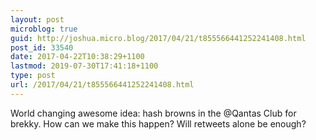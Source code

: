 ```yaml
---
layout: post
microblog: true
guid: http://joshua.micro.blog/2017/04/21/t855566441252241408.html
post_id: 33540
date: 2017-04-22T10:38:29+1100
lastmod: 2019-07-30T17:41:18+1100
type: post
url: /2017/04/21/t855566441252241408.html
---
```

World changing awesome idea: hash browns in the @Qantas Club for brekky. How can we make this happen? Will retweets alone be enough?
